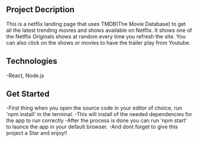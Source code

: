 ## Project Decription

This is a netflix landing page that uses TMDB(The Movie Database) to get all the latest trending movies and shows available on Netflix.
It shows one of the Netflix Originals shows at random every time you refresh the site.
You can also click on the shows or movies to have the trailer play from Youtube.

## Technologies

-React, Node.js

## Get Started

-First thing when you open the source code in your editor of choice, run 'npm install' in the terminal.
-This will install of the needed dependencies for the app to run correctly
-After the process is done you can run 'npm start' to launce the app in your default browser.
-And dont forget to give this project a Star and enjoy!!
